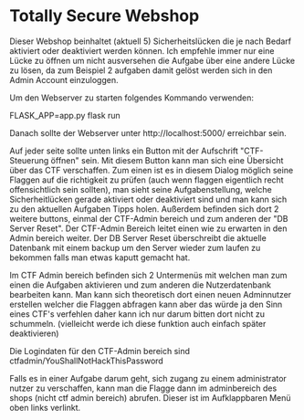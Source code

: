 # Totally Secure Webshop

Dieser Webshop beinhaltet (aktuell 5) Sicherheitslücken die je nach Bedarf aktiviert oder deaktiviert werden können.
Ich empfehle immer nur eine Lücke zu öffnen um nicht ausversehen die Aufgabe über eine andere Lücke zu lösen, da zum Beispiel 2 aufgaben damit gelöst werden sich in den Admin Account einzuloggen.

Um den Webserver zu starten folgendes Kommando verwenden:

FLASK_APP=app.py flask run

Danach sollte der Webserver unter http://localhost:5000/ erreichbar sein.

Auf jeder seite sollte unten links ein Button mit der Aufschrift "CTF-Steuerung öffnen" sein. 
Mit diesem Button kann man sich eine Übersicht über das CTF verschaffen. 
Zum einen ist es in diesem Dialog möglich seine Flaggen auf die richtigkeit zu prüfen (auch wenn flaggen eigentlich recht offensichtlich sein sollten), man sieht seine Aufgabenstellung, welche Sicherheitlücken gerade aktiviert oder deaktiviert sind und man kann sich zu den aktuellen Aufgaben Tipps holen.
Außerdem befinden sich dort 2 weitere buttons, einmal der CTF-Admin bereich und zum anderen der "DB Server Reset".
Der CTF-Admin Bereich leitet einen wie zu erwarten in den Admin bereich weiter. Der DB Server Reset überschreibt die aktuelle Datenbank mit einem backup um den Server wieder zum laufen zu bekommen falls man etwas kaputt gemacht hat.

Im CTF Admin bereich befinden sich 2 Untermenüs mit welchen man zum einen die Aufgaben aktivieren und zum anderen die Nutzerdatenbank bearbeiten kann.
Man kann sich theoretisch dort einen neuen Adminnutzer erstellen welcher die Flaggen abfragen kann aber das würde ja den Sinn eines CTF's verfehlen daher kann ich nur darum bitten dort nicht zu schummeln.
(vielleicht werde ich diese funktion auch einfach später deaktivieren)

Die Logindaten für den CTF-Admin bereich sind ctfadmin/YouShallNotHackThisPassword

Falls es in einer Aufgabe darum geht, sich zugang zu einem administrator nutzer zu verschaffen, kann man die Flagge dann im adminbereich des shops (nicht ctf admin bereich) abrufen.
Dieser ist im Aufklappbaren Menü oben links verlinkt.